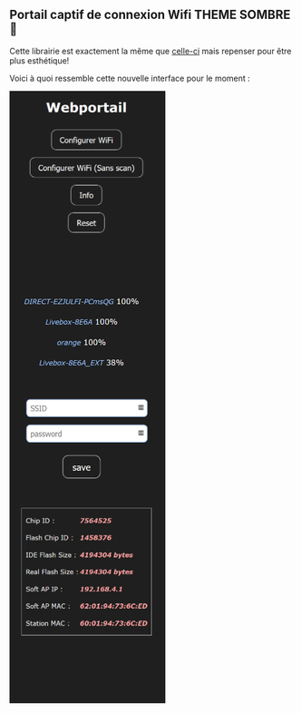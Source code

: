 ## Portail captif de connexion Wifi THEME SOMBRE 🌃

Cette librairie est exactement la même que [celle-ci](https://github.com/tzapu/WiFiManager) mais repenser pour être plus esthétique!


Voici à quoi ressemble cette nouvelle interface pour le moment :

<img align="center" width="275" src="https://github.com/Weldybox/WiFiManager-by-Julfi/blob/master/images/index.png"></img>
<img align="center" width="275" src="https://github.com/Weldybox/WiFiManager-by-Julfi/blob/master/images/WifiSave.png"></img>
<img align="center" width="275" src="https://github.com/Weldybox/WiFiManager-by-Julfi/blob/master/images/info.png"></img>
